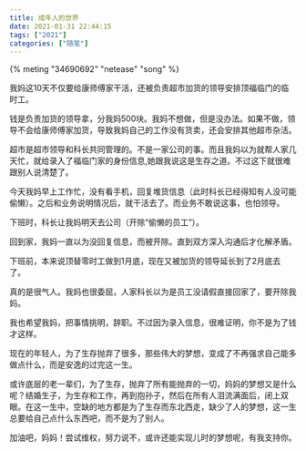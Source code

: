 ```yaml
---
title: 成年人的世界
date: 2021-01-31 22:44:15
tags: ["2021"]
categories: ["随笔"]
---
```


{% meting "34690692" "netease" "song" %}

我妈这10天不仅要给康师傅家干活，还被负责超市加货的领导安排顶福临门的临时工。

<!--more-->

钱是负责加货的领导拿，分我妈500块。我妈不想做，但是没办法。如果不做，领导不会给康师傅家加货，导致我妈自己的工作没有货卖，还会安排其他超市杂活。

超市是超市领导和科长共同管理的。不是一家公司的事。而且我妈以为就帮人家几天忙，就给录入了福临门家的身份信息,她跟我说这是生存之道。不过这下就很难跟别人说清楚了。

今天我妈早上工作忙，没有看手机，回复堆货信息（此时科长已经得知有人没可能偷懒）。之后和业务说明情况后，就干活去了。而业务不敢说这事，也怕领导。

下班时，科长让我妈明天去公司（开除“偷懒的员工”）。

回到家，我妈一直以为没回复信息，而被开除。直到双方深入沟通后才化解矛盾。

下班前，本来说顶替零时工做到1月底，现在又被加货的领导延长到了2月底去了。

真的是很气人。我妈也很委屈，人家科长以为是员工没请假直接回家了，要开除我妈。

我也希望我妈，把事情挑明，辞职。不过因为录入信息，很难证明，你不是为了钱才这样。

现在的年轻人，为了生存抛弃了很多，那些伟大的梦想，变成了不再强求自己能多做点什么，而是安逸的过完这一生。

或许底层的老一辈们，为了生存，抛弃了所有能抛弃的一切，妈妈的梦想又是什么呢？结婚生子，为生存和工作，再到抱孙子，然后在所有人泪流满面后，闭上双眼。在这一生中，空缺的地方都是为了生存而东北西走，缺少了人的梦想，这一生总要给自己点什么东西吧，而不是为了别人。

加油吧，妈妈！尝试维权，努力说不，或许还能实现儿时的梦想呢，有我支持你。



